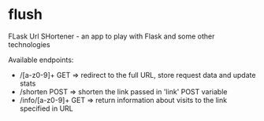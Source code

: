 flush
====

FLask Url SHortener - an app to play with Flask and some other technologies

Available endpoints:

- /[a-z0-9]+ GET => redirect to the full URL, store request data and update stats
- /shorten POST => shorten the link passed in 'link' POST variable
- /info/[a-z0-9]+ GET => return information about visits to the link specified in URL